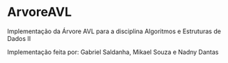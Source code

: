 # ArvoreAVL
Implementação da Árvore AVL para a disciplina Algoritmos e Estruturas de Dados II

Implementação feita por: Gabriel Saldanha, Mikael Souza e Nadny Dantas
